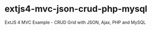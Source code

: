 extjs4-mvc-json-crud-php-mysql
==============================

ExtJS 4 MVC Example - CRUD Grid with JSON, Ajax, PHP and MySQL